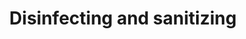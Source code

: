 ---
banner:
  content: 'You can set this component to ''display: true'' to show a banner at the
    top of the page.'
  display: false
  heading: This is a place to place urgent information
layout: category
name: disinfecting-sanitizing
owner: CDC
questions:
- family-reduce-risk
- which-cleaning-products
- what-is-routine-cleaning
- soap-or-hand-sanitizer
- what-is-the-difference-between-cleaning-and-disinfecting
- how-effective-are-alternative-disinfection-methods
- can-disinfectant-sprays-or-wipes-be-used-on-my-skin
- should-i-make-my-own-hand-sanitizer
- what-if-i-get-a-rash-hand-sanitizer
- what-to-do-if-exposed-to-contaminated-hand-sanitizer
- is-contact-lens-disinfecting-solution-effective-against-covid-19
- uv-light-disinfect-covid
redirect_from: 
 - /keeping-home-safe/
 - /keeping-home-safe/can-i-get-coronavirus-from-food/
 - /parents-and-children/should-outdoor-playgrounds-be-cleaned-and-disinfected/
 - /should-outdoor-playgrounds-be-cleaned-and-disinfected/
 - /funerals/what-do-funeral-home-workers-need-to-know/
 - /what-do-funeral-home-workers-need-to-know/
title: Disinfecting and sanitizing
---